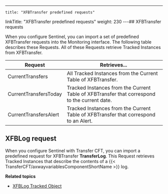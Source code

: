 ---
    title: "XFBTransfer predefined requests"
linkTitle: "XFBTransfer predefined requests"
weight: 230
---## XFBTransfer requests

When you configure Sentinel, you can import a set of predefined XFBTransfer
requests into the Monitoring interface. The following table describes
these Requests. All of these Requests retrieve Tracked Instances
from XFBTransfer.

| Request  | Retrieves...  |
| --- | --- |
| CurrentTransfers | All Tracked Instances from the Current Table of XFBTransfer. |
| CurrentTransfersToday | Tracked Instances from the Current Table of XFBTransfer that correspond to the current date. |
| CurrentTransfersAlert | Tracked Instances from the Current Table of XFBTransfer that correspond to an Alert. |

## XFBLog request

When you configure Sentinel with Transfer CFT, you can import
a predefined request for XFBTransfer **TransferLog**.
This Request retrieves Tracked Instances that describe the contents of
a {{< TransferCFT/axwayvariablesComponentShortName  >}} log.

****Related topics****

- [XFBLog Tracked Object](../xfblog)
